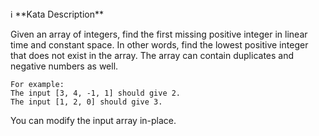 <aside>
ℹ️ **Kata Description**

</aside>

Given an array of integers, find the first missing positive integer in linear time and constant space.
In other words, find the lowest positive integer that does not exist in the array.
The array can contain duplicates and negative numbers as well.

```
For example: 
The input [3, 4, -1, 1] should give 2. 
The input [1, 2, 0] should give 3.
``` 

You can modify the input array in-place.
